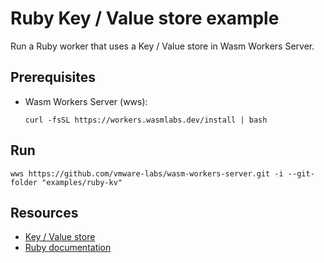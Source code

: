 # Ruby Key / Value store example

Run a Ruby worker that uses a Key / Value store in Wasm Workers Server.

## Prerequisites

* Wasm Workers Server (wws):

  ```shell-session
  curl -fsSL https://workers.wasmlabs.dev/install | bash
  ```

## Run

```shell-session
wws https://github.com/vmware-labs/wasm-workers-server.git -i --git-folder "examples/ruby-kv"
```

## Resources

* [Key / Value store](https://workers.wasmlabs.dev/docs/features/key-value)
* [Ruby documentation](https://workers.wasmlabs.dev/docs/languages/ruby)
